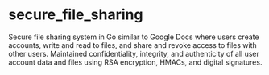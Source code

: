 # secure_file_sharing

Secure file sharing system in Go similar to Google Docs where users create accounts, write and read to files, and share and revoke access to files with other users. 
Maintained confidentiality, integrity, and authenticity of all user account data and files using RSA encryption, HMACs, and digital signatures.
